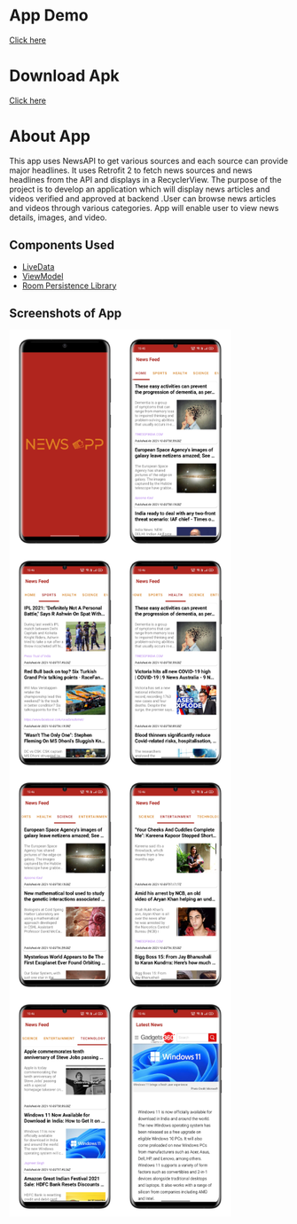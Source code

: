 # App Demo
<a href="https://appetize.io/app/y0xz13cz20z08ebwwzvackp4z4?device=nexus5&scale=75&orientation=portrait&osVersion=8.1">Click here</a>

# Download Apk
<a href="https://github.com/udaychugh/NewsApp/blob/main/NewsApp.apk?raw=true">Click here</a>

# About App
This app uses NewsAPI to get various sources and each source can provide major headlines. It uses Retrofit 2 to fetch news sources and news headlines from the API and displays in a RecyclerView. The purpose of the project is to develop an application which will display news articles and videos verified and approved at backend .User can browse news articles and videos through various categories. App will enable user to view news details, images, and video.

## Components Used
- [LiveData](https://developer.android.com/topic/libraries/architecture/livedata.html)
- [ViewModel](https://developer.android.com/topic/libraries/architecture/viewmodel.html)
- [Room Persistence Library](https://developer.android.com/topic/libraries/architecture/room.html)

## Screenshots of App

<div style="display:flex;flex-wrap:wrap;">
  <img src="https://raw.githubusercontent.com/udaychugh/NewsApp/main/final%20ss/1.png" alt="Screenshot" height="400px" width="200px">
  <img src="https://raw.githubusercontent.com/udaychugh/NewsApp/main/final%20ss/2.png" alt="Screenshot" height="400px" width="200px">
  <img src="https://raw.githubusercontent.com/udaychugh/NewsApp/main/final%20ss/3.png" alt="Screenshot" height="400px" width="200px">
  <img src="https://raw.githubusercontent.com/udaychugh/NewsApp/main/final%20ss/4.png" alt="Screenshot" height="400px" width="200px">
  <img src="https://raw.githubusercontent.com/udaychugh/NewsApp/main/final%20ss/5.png" alt="Screenshot" height="400px" width="200px">
  <img src="https://raw.githubusercontent.com/udaychugh/NewsApp/main/final%20ss/6.png" alt="Screenshot" height="400px" width="200px">
  <img src="https://raw.githubusercontent.com/udaychugh/NewsApp/main/final%20ss/7.png" alt="Screenshot" height="400px" width="200px">
  <img src="https://raw.githubusercontent.com/udaychugh/NewsApp/main/final%20ss/8.png" alt="Screenshot" height="400px" width="200px">
</div>
